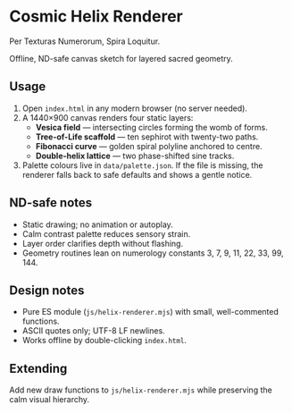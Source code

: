 # Cosmic Helix Renderer
Per Texturas Numerorum, Spira Loquitur.

Offline, ND-safe canvas sketch for layered sacred geometry.

## Usage
1. Open `index.html` in any modern browser (no server needed).
2. A 1440×900 canvas renders four static layers:
   - **Vesica field** — intersecting circles forming the womb of forms.
   - **Tree-of-Life scaffold** — ten sephirot with twenty-two paths.
   - **Fibonacci curve** — golden spiral polyline anchored to centre.
   - **Double-helix lattice** — two phase-shifted sine tracks.
3. Palette colours live in `data/palette.json`. If the file is missing, the renderer falls back to safe defaults and shows a gentle notice.

## ND-safe notes
- Static drawing; no animation or autoplay.
- Calm contrast palette reduces sensory strain.
- Layer order clarifies depth without flashing.
- Geometry routines lean on numerology constants 3, 7, 9, 11, 22, 33, 99, 144.

## Design notes
- Pure ES module (`js/helix-renderer.mjs`) with small, well-commented functions.
- ASCII quotes only; UTF-8 LF newlines.
- Works offline by double-clicking `index.html`.

## Extending
Add new draw functions to `js/helix-renderer.mjs` while preserving the calm visual hierarchy.

